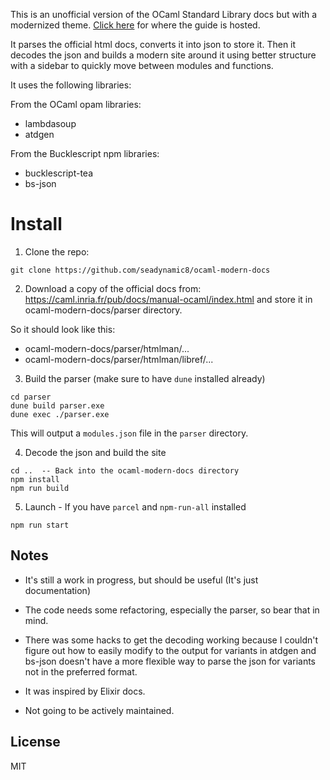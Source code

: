 
This is an unofficial version of the OCaml Standard Library docs but with a 
modernized theme.  [Click here](https://www.streamingspring.com/ocaml/docs/) for where the guide is hosted.

It parses the official html docs, converts it into json to store it.  Then it 
decodes the json and builds a modern site around it using better structure with a sidebar to quickly move between modules and functions.

It uses the following libraries:

From the OCaml opam libraries:

- lambdasoup
- atdgen

From the Bucklescript npm libraries:

- bucklescript-tea
- bs-json

# Install

1. Clone the repo:
```
git clone https://github.com/seadynamic8/ocaml-modern-docs
```

2. Download a copy of the official docs from: https://caml.inria.fr/pub/docs/manual-ocaml/index.html and store it in ocaml-modern-docs/parser directory.

So it should look like this:

- ocaml-modern-docs/parser/htmlman/...
- ocaml-modern-docs/parser/htmlman/libref/...

3. Build the parser (make sure to have `dune` installed already)

```
cd parser
dune build parser.exe
dune exec ./parser.exe
```

This will output a `modules.json` file in the `parser` directory.

4. Decode the json and build the site
```
cd ..  -- Back into the ocaml-modern-docs directory
npm install
npm run build
```

5. Launch - If you have `parcel` and `npm-run-all` installed

```
npm run start
```

## Notes

- It's still a work in progress, but should be useful (It's just documentation)

- The code needs some refactoring, especially the parser, so bear that in mind.

- There was some hacks to get the decoding working because I couldn't figure
out how to easily modify to the output for variants in atdgen and bs-json doesn't
have a more flexible way to parse the json for variants not in the preferred
format.

- It was inspired by Elixir docs.

- Not going to be actively maintained.

## License

MIT